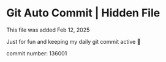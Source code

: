 # Git Auto Commit | Hidden File

This file was added Feb 12, 2025

Just for fun and keeping my daily git commit active 🤪

commit number: 136001
